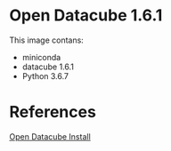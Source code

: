 # Open Datacube 1.6.1

This image contans:

* miniconda
* datacube 1.6.1
* Python 3.6.7

# References

[Open Datacube Install](https://buildmedia.readthedocs.org/media/pdf/opendatacube/latest/opendatacube.pdf) 
